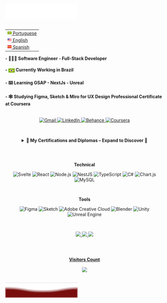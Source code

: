<img src="images/header_en.svg"></img>
<table align="right">
 <tr><td><a href="README_br.md"><img src="images/br-flag.png" height="13"> Portuguese </a></td></tr>
 <tr><td><a href="README.md"><img src="images/us-flag.png" height="13"> English </a></td></tr>
 <tr><td><a href="README_sp.md"><img src="images/sp-flag.png" height="13"> Spanish </a></td></tr>
</table>
<div class="left" align="left" display="flex" flex-direction="column">
 <h4>- 👨🏽‍💻 Software Engineer - Full-Stack Developer</h4>
 <h4>-  <img src="images/br-flag.png" height="20" align="center">  Currently Working in Brazil
 <h4>- ⌨️ Learning GSAP - NextJs - Unreal </h4>
 <h4>- 🕸️ Studying Figma, Sketch & Miro for UX Design Professional Certificate at Coursera</h4>
</div>
 <br>
 <div>
 <div class= "connectWithMe" align="center">
  <a href="mailto:victorgabrielnamelo@gmail.com" target="_blank" rel="noreferrer">
  <img src="https://img.shields.io/badge/Connect-Gmail-informational?style=flat&logo=gmail&color=D14836" alt="Gmail"/>
  </a>
  <a href="https://www.linkedin.com/in/victorgnascimento/" target="_blank" rel="noreferrer">
    <img src="https://img.shields.io/badge/Connect-LinkedIn-informational?style=flat&logo=linkedin&color=0077B5" alt="LinkedIn"/>
  </a>
  <a href="https://www.behance.net/victornascimento" target="_blank" rel="noreferrer">
    <img src="https://img.shields.io/badge/Portfolio-Behance-informational?style=flat&logo=behance&color=1769ff" alt="Behance"/>
  </a>
  <a href="https://www.coursera.org/user/c64b35a0a3552907b1a917c0f2ec2f2d" target="_blank" rel="noreferrer">
    <img src="https://img.shields.io/badge/Education-Coursera-informational?style=flat&logo=coursera&color=0056D2" alt="Coursera"/>
  </a>
 </div>
  
  ##
 
<br>
  <details align="center"> 
  <summary><b> 🥇 My Certifications and Diplomas – Expand to Discover 🥇</b></summary>

   <details>
    <summary><button><b> Show Content </b></button><img src="images/Courses/Puc.png"></img></summary>
      <p>My experience at PUCPR was transformative! The university offered an incredible environment to grow as a Software Engineer, blending cutting-edge tech education with hands-on opportunities like my DevQuest project. From day one, I was hooked by the engaging professors and the chance to dive into real-world challenges, like developing a gamified Python learning game in Unity. PUCPR’s flexible curriculum let me balance coursework with my startup, OCTO STUDIOS, and research for a scientific article submitted to FIE 2026. The supportive community and top-notch resources, like labs and mentorship, fueled my passion for innovation, making me believe PUCPR is one of the best places to learn tech in Brazil. This experience shaped my skills in coding, UI/UX, and leadership, preparing me to tackle industry challenges with confidence.</p>
      <details>
       <summary><h3>Bachelor’s Degree</h3></summary>
        <img src="https://i.ibb.co/YBsRg35d/este.png" alt="this" />
      </details>
      <details>
       <summary><h3>Honorable Mention</h3></summary>
        <img src="https://i.ibb.co/Qjtr9Xj5/honor.png" alt="honor" />
      </details>
   </details>
   
   <details>
    <summary><button><b> Show Content </b></button><img src="images/Courses/Coursera.png"></img></summary>
      <p>My experience with Coursera was awesome! The platform provided me with an incredible opportunity to expand my knowledge and skills for free, just for sharing my life history at they financial assistance program. From the moment I started exploring the courses, I was captivated by the diverse range of subjects available. The platform's user-friendly interface made it easy for me to navigate and access high-quality course materials. I appreciated the flexibility of being able to learn at my own pace, fitting the coursework into my busy schedule, and that made for me believe Coursera the best site to learn tech for free in hole internet.</p>
      <details>
       <summary><h3>IBM Full Stack Software Developer Assesment</h3></summary>
        <img src="https://i.ibb.co/QjYp4jXj/Certificado-IBM-Full-Stack-Software-Developer-Assessment.jpg" alt="imb" />
      </details> 
      <details>
       <summary><h3>Google UX Design Professional Cetificate</h3></summary>
        <img src="https://i.ibb.co/Z39MQWq/GOOGLEUXD.jpg" alt="ux" />
      </details>
      <details>
       <summary><h3>Google Foundations of Project Management</h3></summary>
        <img src="https://i.ibb.co/kgTqjXyK/Certificado-Google-Fundations-of-Project-Management.jpg" alt="pg" />
      </details>
      <details>
       <summary><h3>Google Technical Support Fundamentals</h3></summary>
        <img src="https://i.ibb.co/4nWjxy2T/Certificado-Google-Technical-Support-Fundamentals.jpg" alt="sup"/>
      </details>
      <details>
       <summary><h3>Meta Principles of UX/UI Design</h3></summary>
        <img src="https://i.ibb.co/mV9frxTt/Certificado-Principles-of-UX-UI-Design.jpg" alt="metaui" />
      </details>
      <details>
       <summary><h3>Meta Social Midia Management</h3></summary>
        <img src="https://i.ibb.co/C5ZpRYMq/Coursera-Meta-Social-Midia-Management.jpg" alt="metasocial" />
      </details>

   </details>
   
   <details>
    <summary><button><b> Show Content </b></button><img src="images/Courses/NTTDATA.png"></img></summary>
    <p>I recived the oportunity to learn about SAP language right from NTT DATA, was a 1 mounth academy, 4 hours per day, passing trought chalenges, exercises and a final project that simulates a real project comun asked from companys as a ABAP Developer. It was an amazing jorney, I made a lot of networking, learn with people, helping people and bring some this people to my personal life, this academy tourn me in a hunter to knolage and networking, I will never forget this experience.</p>
      <details>
       <summary><h3> SAP ABAP Academy </h2></summary>
       <img src="https://i.ibb.co/r26QFTK3/Certificado-Academia-ABAP-Victor-Gabriel-Nascimento.jpg" alt="ntt" />
       </details>
   </details>

   <details>
    <summary><button><b> Show Content </b></button><img src="images/Courses/Work.png"></img></summary>
     <p>I recived the oportunity to study for free in this tech school, I need to pass in a write interview teeling them about me and my history, my goals and what this opportunity could give. Only some people could pass and receive de aid to study at the plataform. There have amazing courses to learn since personal growt to code languages or software.</p>
      <details>
       <summary><h3>Sass</h3></summary>
      </details>
      <details>
       <summary><h3>Figma</h3></summary>
      </details>
      <details>
       <summary><h3>HTML 5</h3></summary>
      </details>
      <details>
       <summary><h3>Soft Skills</h3></summary>
      </details>
      <details>
       <summary><h3>Comunication</h3></summary>
      </details>
      <details>
       <summary><h3>Google Cloud</h3></summary>
      </details>
      <details>
       <summary><h3>Leadership and People Management</h3></summary>
      </details>
   </details> 

   <details>
    <summary><button><b> Show Content </b></button><img src="images/Courses/Bradesco.png"></img></summary>
    <p>The Bradesco Foundation offers to students all courses for free at them website, the courses are really helpful to learn and apply all the knolege received from the course to do the exercises and tests to won the certificates from the website, everyone can subscribe to do the courses and recive certificates for free and learn more about what they offer in they courses, they have courses to many areas, since IT to company management!</p>
      <details>
        <summary><h3>Advenced HTML</h3></summary>
      </details>
      <details>
       <summary><h3>I.T Systems Projects</h3></summary>
      </details>
      <details>
       <summary><h3>Project Management</h3></summary>
      </details>
      <details>
       <summary><h3>Introduction to HTML, CSS and JavaScript</h3></summary>
       </details>
   </details>
 
   <details>
    <summary><button><b> Show Content </b></button><img src="images/Courses/micr.png"></img></summary>
     <p>Looking to improve myself more, both in skills and mindset, I discovered this program, Brasil+ Digital with support from Microsoft, they offer several quality courses with a lot of documentation and exercises for those interested free of charge, some of the courses are not translated for everyone languages (which was not a barrier for me) but there is a vast availability of relevant content from different specializations, I decided to focus my strengths on AI, the platform is great and very complete, I recommend it 100%!</p>
      <h4>AI for Financial Services</h4>
      <h4>AI Strategy to Drive Business Value</h4>
      <h4>Principles Guiding the Responsible Use of AI</h4>
   </details>  
</details>
  
 ##
<br>
<div>
 <p align="center"><b> Technical </b></p>  
 <p align="center">
 <img src="https://img.shields.io/badge/Framework-Svelte-informational?style=flat&logo=svelte&color=FF3E00" alt="Svelte"/> </a>
 <img src="https://img.shields.io/badge/Framework-React-informational?style=flat&logo=react&color=61DAFB" alt="React"/>
 <img src="https://img.shields.io/badge/Runtime-Node.js-informational?style=flat&logo=nodedotjs&color=339933" alt="Node.js"/>
 <img src="https://img.shields.io/badge/Framework-NestJS-informational?style=flat&logo=nestjs&color=ea2845" alt="NestJS"/>
 <img src="https://img.shields.io/badge/Code-TypeScript-informational?style=flat&logo=typescript&color=007ACC" alt="TypeScript"/>
 <img src="https://img.shields.io/badge/Code-C%23-informational?style=flat&logo=csharp&color=239120" alt="C#"/>
 <img src="https://img.shields.io/badge/Library-Chart.js-informational?style=flat&logo=chart.js&color=FFD43B" alt="Chart.js"/>
 <img src="https://img.shields.io/badge/Database-MySQL-informational?style=flat&logo=mysql&color=00000F" alt="MySQL"/>
</p>
</div>

<br>
<div>
 <p align="center"><b> Tools </b></p>  
 <p align="center">
 <img src="https://img.shields.io/badge/Design-Figma-informational?style=flat&logo=figma&color=F24E1E" alt="Figma"/>
 <img src="https://img.shields.io/badge/Design-Sketch-informational?style=flat&logo=sketch&color=FFB387" alt="Sketch"/>
 <img src="https://img.shields.io/badge/Design-Adobe%20Creative%20Cloud-informational?style=flat&logo=adobecreativecloud&color=DA1F26" alt="Adobe Creative Cloud"/>
 <img src="https://img.shields.io/badge/3D-Blender-informational?style=flat&logo=blender&color=F5792A" alt="Blender"/>
 <img src="https://img.shields.io/badge/Engine-Unity-informational?style=flat&logo=unity&color=100000" alt="Unity"/>
 <img src="https://img.shields.io/badge/Engine-Unreal%20Engine-informational?style=flat&logo=unrealengine&color=313131" alt="Unreal Engine"/>
</p>
</div>
  
  ##

   <br> 
 
 <div align="center">
  <a href="https://victorgabrielnascimento">
  <img height="135em" src="https://github-readme-stats.vercel.app/api?username=victorgabrielnascimento&theme=nord&show_icons=true&hide_border=false&count_private=true"/>
  <img height="135em" src="https://github-readme-stats.vercel.app/api/top-langs/?username=victorgabrielnascimento&theme=nord&show_icons=true&hide_border=false&layout=compact"/>
  <img height="135em" src="https://github-readme-streak-stats.herokuapp.com/?user=victorgabrielnascimento&theme=nord&hide_border=false"/>
</div>

 ##

 <br><p align="center"><b>Visitors Count</b></p>  
<p align="center"><img align="center" src="https://profile-counter.glitch.me/{victorgabrielnascimento}/count.svg" /></p> 
<br></div>
<img src="images/header_end.svg"></img>
